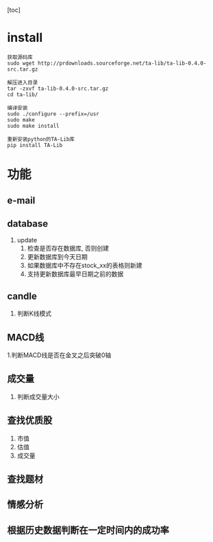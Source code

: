 
[toc]

# install
```
获取源码库
sudo wget http://prdownloads.sourceforge.net/ta-lib/ta-lib-0.4.0-src.tar.gz

解压进入目录
tar -zxvf ta-lib-0.4.0-src.tar.gz
cd ta-lib/

编译安装
sudo ./configure --prefix=/usr  
sudo make
sudo make install

重新安装python的TA-Lib库
pip install TA-Lib

```

# 功能
## e-mail
## database
1. update
    1. 检查是否存在数据库, 否则创建
    2. 更新数据库到今天日期 
    3. 如果数据库中不存在stock_xx的表格则新建
    4. 支持更新数据库最早日期之前的数据


## candle
1. 判断K线模式

## MACD线
1.判断MACD线是否在金叉之后突破0轴
 
## 成交量
1. 判断成交量大小

## 查找优质股
1. 市值
2. 估值
3. 成交量

## 查找题材

## 情感分析

## 根据历史数据判断在一定时间内的成功率
